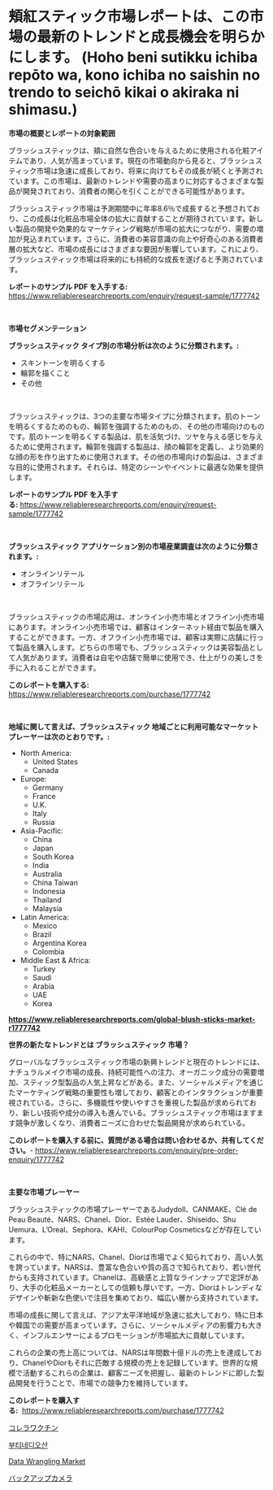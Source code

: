 <p><h1>頬紅スティック市場レポートは、この市場の最新のトレンドと成長機会を明らかにします。 (Hoho beni sutikku ichiba repōto wa, kono ichiba no saishin no trendo to seichō kikai o akiraka ni shimasu.)</h1></p><p><strong>市場の概要とレポートの対象範囲</strong></p>
<p><p>ブラッシュスティックは、頬に自然な色合いを与えるために使用される化粧アイテムであり、人気が高まっています。現在の市場動向から見ると、ブラッシュスティック市場は急速に成長しており、将来に向けてもその成長が続くと予測されています。この市場は、最新のトレンドや需要の高まりに対応するさまざまな製品が開発されており、消費者の関心を引くことができる可能性があります。</p><p>ブラッシュスティック市場は予測期間中に年率8.6％で成長すると予想されており、この成長は化粧品市場全体の拡大に貢献することが期待されています。新しい製品の開発や効果的なマーケティング戦略が市場の拡大につながり、需要の増加が見込まれています。さらに、消費者の美容意識の向上や好奇心のある消費者層の拡大など、市場の成長にはさまざまな要因が影響しています。これにより、ブラッシュスティック市場は将来的にも持続的な成長を遂げると予測されています。</p></p>
<p><strong>レポートのサンプル PDF を入手する:</strong> <a href="https://www.reliableresearchreports.com/enquiry/request-sample/1777742">https://www.reliableresearchreports.com/enquiry/request-sample/1777742</a></p>
<p>&nbsp;</p>
<p><strong>市場セグメンテーション</strong></p>
<p><strong>ブラッシュスティック タイプ別の市場分析は次のように分類されます。:</strong></p>
<p><ul><li>スキントーンを明るくする</li><li>輪郭を描くこと</li><li>その他</li></ul></p>
<p>&nbsp;</p>
<p><p>ブラッシュスティックは、3つの主要な市場タイプに分類されます。肌のトーンを明るくするためのもの、輪郭を強調するためのもの、その他の市場向けのものです。肌のトーンを明るくする製品は、肌を活気づけ、ツヤを与える感じを与えるために使用されます。輪郭を強調する製品は、顔の輪郭を定義し、より効果的な顔の形を作り出すために使用されます。その他の市場向けの製品は、さまざまな目的に使用されます。それらは、特定のシーンやイベントに最適な効果を提供します。</p></p>
<p><strong>レポートのサンプル PDF を入手する:</strong>&nbsp;<a href="https://www.reliableresearchreports.com/enquiry/request-sample/1777742">https://www.reliableresearchreports.com/enquiry/request-sample/1777742</a></p>
<p>&nbsp;</p>
<p><strong> ブラッシュスティック アプリケーション別の市場産業調査は次のように分類されます。:</strong></p>
<p><ul><li>オンラインリテール</li><li>オフラインリテール</li></ul></p>
<p>&nbsp;</p>
<p><p>ブラッシュスティックの市場応用は、オンライン小売市場とオフライン小売市場にあります。オンライン小売市場では、顧客はインターネット経由で製品を購入することができます。一方、オフライン小売市場では、顧客は実際に店舗に行って製品を購入します。どちらの市場でも、ブラッシュスティックは美容製品として人気があります。消費者は自宅や店舗で簡単に使用でき、仕上がりの美しさを手に入れることができます。</p></p>
<p><strong>このレポートを購入する:</strong>&nbsp; <a href="https://www.reliableresearchreports.com/purchase/1777742">https://www.reliableresearchreports.com/purchase/1777742</a></p>
<p>&nbsp;</p>
<p><strong>地域に関して言えば、ブラッシュスティック 地域ごとに利用可能なマーケットプレーヤーは次のとおりです。:</strong></p>
<p><ul>
    <li>
        North America:
        <ul>
            <li>United States</li>
            <li>Canada</li>
        </ul>
    </li>
    <li>
        Europe:
        <ul>
            <li>Germany</li>
            <li>France</li>
            <li>U.K.</li>
            <li>Italy</li>
            <li>Russia</li>
        </ul>
    </li>
    <li>
        Asia-Pacific:
        <ul>
            <li>China</li>
            <li>Japan</li>
            <li>South Korea</li>
            <li>India</li>
            <li>Australia</li>
            <li>China Taiwan</li>
            <li>Indonesia</li>
            <li>Thailand</li>
            <li>Malaysia</li>
        </ul>
    </li>
    <li>
        Latin America:
        <ul>
            <li>Mexico</li>
            <li>Brazil</li>
            <li>Argentina Korea</li>
            <li>Colombia</li>
        </ul>
    </li>
    <li>
        Middle East & Africa:
        <ul>
            <li>Turkey</li>
            <li>Saudi</li>
            <li>Arabia</li>
            <li>UAE</li>
            <li>Korea</li>
        </ul>
    </li>
    </ul></p>
<p><strong><a href="https://www.reliableresearchreports.com/global-blush-sticks-market-r1777742">https://www.reliableresearchreports.com/global-blush-sticks-market-r1777742</a></strong>&nbsp;</p>
<p><strong>世界の新たなトレンドとは ブラッシュスティック 市場？</strong></p>
<p><p>グローバルなブラッシュスティック市場の新興トレンドと現在のトレンドには、ナチュラルメイク市場の成長、持続可能性への注力、オーガニック成分の需要増加、スティック型製品の人気上昇などがある。また、ソーシャルメディアを通じたマーケティング戦略の重要性も増しており、顧客とのインタラクションが重要視されている。さらに、多機能性や使いやすさを重視した製品が求められており、新しい技術や成分の導入も進んでいる。ブラッシュスティック市場はますます競争が激しくなり、消費者ニーズに合わせた製品開発が求められている。</p></p>
<p><strong>このレポートを購入する前に、質問がある場合は問い合わせるか、共有してください。</strong>- <a href="https://www.reliableresearchreports.com/enquiry/pre-order-enquiry/1777742">https://www.reliableresearchreports.com/enquiry/pre-order-enquiry/1777742</a></p>
<p>&nbsp;</p>
<p><strong>主要な市場プレーヤー</strong></p>
<p><p>ブラッシュスティックの市場プレーヤーであるJudydoll、CANMAKE、Clé de Peau Beauté、NARS、Chanel、Dior、Estée Lauder、Shiseido、Shu Uemura、L’Oreal、Sephora、KAHI、ColourPop Cosmeticsなどが存在しています。</p><p>これらの中で、特にNARS、Chanel、Diorは市場でよく知られており、高い人気を誇っています。NARSは、豊富な色合いや質の高さで知られており、若い世代からも支持されています。Chanelは、高級感と上質なラインナップで定評があり、大手の化粧品メーカーとしての信頼も厚いです。一方、Diorはトレンディなデザインや斬新な色使いで注目を集めており、幅広い層から支持されています。</p><p>市場の成長に関して言えば、アジア太平洋地域が急速に拡大しており、特に日本や韓国での需要が高まっています。さらに、ソーシャルメディアの影響力も大きく、インフルエンサーによるプロモーションが市場拡大に貢献しています。</p><p>これらの企業の売上高については、NARSは年間数十億ドルの売上を達成しており、ChanelやDiorもそれに匹敵する規模の売上を記録しています。世界的な規模で活動するこれらの企業は、顧客ニーズを把握し、最新のトレンドに即した製品開発を行うことで、市場での競争力を維持しています。</p></p>
<p><strong>このレポートを購入する:</strong>&nbsp;&nbsp;<a href="https://www.reliableresearchreports.com/purchase/1777742">https://www.reliableresearchreports.com/purchase/1777742</a></p>
<p><p><a href="https://medium.com/@bulahhamill28/%E3%82%B3%E3%83%AC%E3%83%A9%E3%83%AF%E3%82%AF%E3%83%81%E3%83%B3%E5%B8%82%E5%A0%B4%E3%81%AE%E8%A6%8F%E6%A8%A1%E3%81%A8%E5%B8%82%E5%A0%B4%E3%81%AE%E3%83%88%E3%83%AC%E3%83%B3%E3%83%89-%E5%AE%8C%E5%85%A8%E3%81%AA%E6%A5%AD%E7%95%8C%E6%A6%82%E8%A6%81-2024%E5%B9%B4%E3%81%8B%E3%82%892031%E5%B9%B4%E3%81%BE%E3%81%A7-15aeeb10807d">コレラワクチン</a></p><p><a href="https://github.com/royErdmtyan906778/Market-Research-Report-List-1/blob/main/511656923898.md">부티네디오산</a></p><p><a href="https://github.com/kathiaseamanalvaradovlprc2h/Market-Research-Report-List-2/blob/main/data-wrangling-market.md">Data Wrangling Market</a></p><p><a href="https://medium.com/@spencerremin6/%E3%83%90%E3%83%83%E3%82%AF%E3%82%A2%E3%83%83%E3%83%97%E3%82%AB%E3%83%A1%E3%83%A9%E3%81%AE%E5%B8%82%E5%A0%B4%E8%AA%BF%E6%9F%BB%E3%83%AC%E3%83%9D%E3%83%BC%E3%83%88-%E3%81%9D%E3%81%AE%E6%AD%B4%E5%8F%B2%E3%81%A82024%E5%B9%B4%E3%81%8B%E3%82%892031%E5%B9%B4%E3%81%BE%E3%81%A7%E3%81%AE%E4%BA%88%E6%B8%AC-75c8b6c3f985">バックアップカメラ</a></p></p>